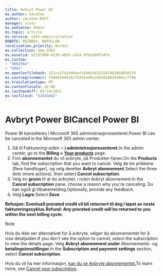 ```yaml
---
title: Avbryt Power BI
ms.author: cmcatee
author: cmcatee-MSFT
manager: scotv
ms.audience: Admin
ms.topic: article
ms.service: o365-administration
ROBOTS: NOINDEX, NOFOLLOW
localization_priority: Normal
ms.collection: Adm_O365
ms.assetid: ef2df989-8539-48b5-a324-97d2e09f14fe
ms.custom:
- "9002564"
- "5092"
ms.openlocfilehash: 321ce2fa2d40aafc040a1b3232474b108d0501f4
ms.sourcegitcommit: f4866e94918c7b591ad0cd3b58169d340bcc7f00
ms.translationtype: MT
ms.contentlocale: nb-NO
ms.lasthandoff: 05/19/2021
ms.locfileid: "52543442"
---
```

# <a name="cancel-power-bi"></a><span data-ttu-id="98c84-102">Avbryt Power BI</span><span class="sxs-lookup"><span data-stu-id="98c84-102">Cancel Power BI</span></span>

<span data-ttu-id="98c84-103">Power BI kanselleres i Microsoft 365 administrasjonssenteret.</span><span class="sxs-lookup"><span data-stu-id="98c84-103">Power BI can be canceled in the Microsoft 365 admin center.</span></span>

1. <span data-ttu-id="98c84-104">Gå til Fakturering-siden > **[i](https://go.microsoft.com/fwlink/p/?linkid=842054) administrasjonssenteret.**</span><span class="sxs-lookup"><span data-stu-id="98c84-104">In the admin center, go to the **Billing > [Your products](https://go.microsoft.com/fwlink/p/?linkid=842054)** page.</span></span>
2. <span data-ttu-id="98c84-105">Finn **abonnementet** du vil avbryte, på Produkter-fanen.</span><span class="sxs-lookup"><span data-stu-id="98c84-105">On the **Products** tab, find the subscription that you want to cancel.</span></span> <span data-ttu-id="98c84-106">Velg de tre prikkene (flere handlinger), og velg deretter **Avbryt abonnement**.</span><span class="sxs-lookup"><span data-stu-id="98c84-106">Select the three dots (more actions), then select **Cancel subscription**.</span></span>
3. <span data-ttu-id="98c84-107">Velg en **grunn** til at du avbryter, i ruten Avbryt abonnement.</span><span class="sxs-lookup"><span data-stu-id="98c84-107">In the **Cancel subscription** pane, choose a reason why you're canceling.</span></span> <span data-ttu-id="98c84-108">Du kan også gi tilbakemelding.</span><span class="sxs-lookup"><span data-stu-id="98c84-108">Optionally, provide any feedback.</span></span>
4. <span data-ttu-id="98c84-109">Velg **Lagre**.</span><span class="sxs-lookup"><span data-stu-id="98c84-109">Select **Save**.</span></span>

<span data-ttu-id="98c84-110">**Refusjon: Eventuell prorated credit vil bli returnert til deg i løpet av neste faktureringssyklus.**</span><span class="sxs-lookup"><span data-stu-id="98c84-110">**Refund: Any prorated credit will be returned to you within the next billing cycle.**</span></span>

> [!NOTE]
> <span data-ttu-id="98c84-111">Hvis du ikke ser alternativet for å avbryte, velger du abonnementet for å vise detaljsiden.</span><span class="sxs-lookup"><span data-stu-id="98c84-111">If you don't see the option to cancel, select the subscription to view the details page.</span></span> <span data-ttu-id="98c84-112">Velg **Avbryt abonnement under** Abonnements- og **betalingsinnstillinger.**</span><span class="sxs-lookup"><span data-stu-id="98c84-112">In the **Subscription and payment settings** section, select **Cancel subscription**.</span></span>

<span data-ttu-id="98c84-113">Hvis du vil ha mer informasjon, [kan du se Avbryte abonnementet.](/microsoft-365/commerce/subscriptions/cancel-your-subscription)</span><span class="sxs-lookup"><span data-stu-id="98c84-113">To learn more, see [Cancel your subscription](/microsoft-365/commerce/subscriptions/cancel-your-subscription).</span></span>